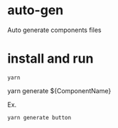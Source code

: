 # auto-gen

Auto generate components files

# install and run

```
yarn
```

yarn generate ${ComponentName}

Ex.

```
yarn generate button
```

